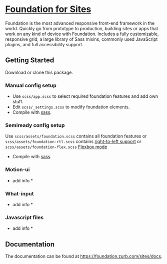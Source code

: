 # [Foundation for Sites](http://foundation.zurb.com)

Foundation is the most advanced responsive front-end framework in the world. Quickly go from prototype to production, building sites or apps that work on any kind of device with Foundation. Includes a fully customizable, responsive grid, a large library of Sass mixins, commonly used JavaScript plugins, and full accessibility support.

## Getting Started

Download or clone this package.

### Manual config setup

* Use `scss/app.scss` to select required foundation features and add own stuff.
* Edit `scss/_settings.scss` to modify foundation elements.
* Compile with [sass](http://sass-lang.com/install).

### Semiready config setup

Use `scss/assets/foundation.scss` contains all foundation features
or `scss/assets/foundation-rtl.scss` contains [right-to-left support](http://foundation.zurb.com/sites/docs/rtl.html)
or `scss/assets/foundation-flex.scss` [Flexbox mode](http://foundation.zurb.com/sites/docs/flexbox.html)
* Compile with [sass](http://sass-lang.com/install).

### Motion-ui

* add info *

### What-input

* add info *

### Javascript files

* add info *

## Documentation

The documentation can be found at <https://foundation.zurb.com/sites/docs>.
